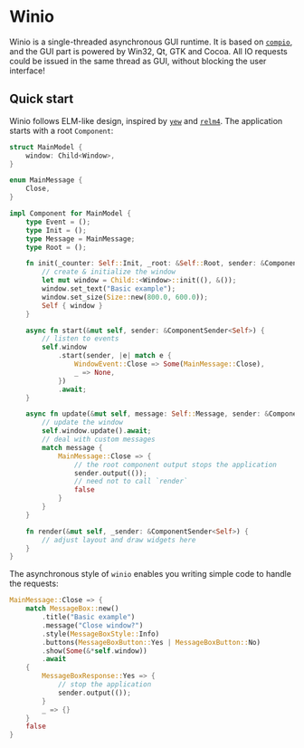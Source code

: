 # Winio

Winio is a single-threaded asynchronous GUI runtime.
It is based on [`compio`](https://github.com/compio-rs/compio), and the GUI part is powered by Win32, Qt, GTK and Cocoa.
All IO requests could be issued in the same thread as GUI, without blocking the user interface!

## Quick start

Winio follows ELM-like design, inspired by [`yew`](https://yew.rs/) and [`relm4`](https://relm4.org/).
The application starts with a root `Component`:

```rust
struct MainModel {
    window: Child<Window>,
}

enum MainMessage {
    Close,
}

impl Component for MainModel {
    type Event = ();
    type Init = ();
    type Message = MainMessage;
    type Root = ();

    fn init(_counter: Self::Init, _root: &Self::Root, sender: &ComponentSender<Self>) -> Self {
        // create & initialize the window
        let mut window = Child::<Window>::init((), &());
        window.set_text("Basic example");
        window.set_size(Size::new(800.0, 600.0));
        Self { window }
    }

    async fn start(&mut self, sender: &ComponentSender<Self>) {
        // listen to events
        self.window
            .start(sender, |e| match e {
                WindowEvent::Close => Some(MainMessage::Close),
                _ => None,
            })
            .await;
    }

    async fn update(&mut self, message: Self::Message, sender: &ComponentSender<Self>) -> bool {
        // update the window
        self.window.update().await;
        // deal with custom messages
        match message {
            MainMessage::Close => {
                // the root component output stops the application
                sender.output(());
                // need not to call `render`
                false
            }
        }
    }

    fn render(&mut self, _sender: &ComponentSender<Self>) {
        // adjust layout and draw widgets here
    }
}
```
The asynchronous style of `winio` enables you writing simple code to handle the requests:
```rust
MainMessage::Close => {
    match MessageBox::new()
        .title("Basic example")
        .message("Close window?")
        .style(MessageBoxStyle::Info)
        .buttons(MessageBoxButton::Yes | MessageBoxButton::No)
        .show(Some(&*self.window))
        .await
    {
        MessageBoxResponse::Yes => {
            // stop the application
            sender.output(());
        }
        _ => {}
    }
    false
}
```
